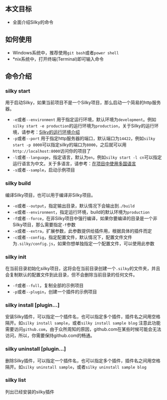 
<!--
title: Silky的命令
-->

## 本文目标

* 全面介绍Silky的命令

## 如何使用

* Windows系统中，推荐使用`git bash`或者`power shell`
* *nix系统中，打开终端(Terminal)即可输入命令

## 命令介绍

### silky start

用于启动Silky，如果当前项目不是一个Silky项目，那么启动一个简易的http服务器。 

* `-e`或者`--environment` 用于指定运行环境，默认环境为`development`。例如`silky start -e production`的运行环境为`production`，关于Silky的运行环境，请参考：[Silky的运行环境介绍](running-environment-of-silky.html)
* `-p`或者`--port` 用于指定http服务器的端口，默认端口为`14422`，例如`silky start -p 8000`可以指定silky的端口为`8000`，之后就可以用`http://localhost:8000`访问你的项目了
* `-l`或者`--language`，指定语言，默认为`en`，例如`silky start -l cn`可以指定运行语言为中文。关于多语言，请参考：[在项目中使用多国语言](how-to-use-mutil-language-with-silky.html)
* `-s`或者`--sample`，启动示例项目

### silky build

编译Silky项目，也可以用于编译非Silky项目。

* `-o`或者`--output`，指定输出目录，默认情况下会输出到`./build`
* `-e`或者`--environment`，指定运行环境，build的默认环境为`production`
* `-f`或者`--force`，在非Silky项目中强行编译，如果你要编译的目录是一个非Silky项目，那么需要指定`-f`参数
* `-x`或者`--extra`，扩展参数，此参数提供给插件用，根据具体的插件而定
* `-c`或者`--config`，指定配置文件，默认情况下，配置文件文件为`.silky/config.js`，如果你想单独指定一个配置文件，可以使用此参数

### silky init 

在当前目录初始化silky项目，这将会在当前目录创建一个`.silky`的文件夹，并且会复制默认的配置文件到此目录，但不会删除当前目录的任何文件。

* `-f`或者`--full`，复制全部的示例项目
* `-p`或者`--plugin`，创建一个插件的示例项目

### silky install [plugin...]

安装Silky插件，可以指定一个插件名，也可以指定多个插件，插件名之间用空格隔开。如`silky install sample`，或者`silky install sample blog`
注意此功能需要访问`github.com`，由于众所周知的原因，github.com在某些时候可能会无法访问，所以，你需要保持github.com的畅通。

### silky uninstall [plugin...]

删除Silky插件，可以指定一个插件名，也可以指定多个插件，插件名之间用空格隔开。如`silky uninstall sample`，或者`silky uninstall sample blog`


### silky list

列出已经安装的silky插件